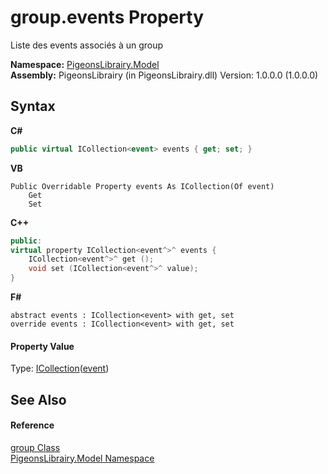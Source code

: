 # group.events Property 
 

Liste des events associés à un group

**Namespace:**&nbsp;<a href="740f9e4a-e251-715e-60bf-e906871d97b4">PigeonsLibrairy.Model</a><br />**Assembly:**&nbsp;PigeonsLibrairy (in PigeonsLibrairy.dll) Version: 1.0.0.0 (1.0.0.0)

## Syntax

**C#**<br />
``` C#
public virtual ICollection<event> events { get; set; }
```

**VB**<br />
``` VB
Public Overridable Property events As ICollection(Of event)
	Get
	Set
```

**C++**<br />
``` C++
public:
virtual property ICollection<event^>^ events {
	ICollection<event^>^ get ();
	void set (ICollection<event^>^ value);
}
```

**F#**<br />
``` F#
abstract events : ICollection<event> with get, set
override events : ICollection<event> with get, set
```


#### Property Value
Type: <a href="http://msdn2.microsoft.com/en-us/library/92t2ye13" target="_blank">ICollection</a>(<a href="62ad5042-cbd2-c4c9-25f7-10ea54ad8366">event</a>)

## See Also


#### Reference
<a href="30daa006-0f38-7d8e-5d44-43f8187b044c">group Class</a><br /><a href="740f9e4a-e251-715e-60bf-e906871d97b4">PigeonsLibrairy.Model Namespace</a><br />